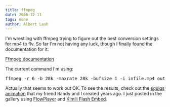 ```yaml
---
title: ffmpeg
date: 2006-12-11
tags: none
author: Albert Lash
---
```

I'm wrestling with ffmpeg trying to figure out the best conversion settings for mp4 to flv. So far I'm not having any luck, though I finally found the documentation for it:

<a href="http://ffmpeg.mplayerhq.hu/ffmpeg-doc.html#SEC8">Ffmpeg documentation</a>

The current command I'm using:

<pre>ffmpeg -r 6 -b 28k -maxrate 28k -bufsize 1 -i infile.mp4 outfile.flv</pre>

Actually that seems to work out OK. To see the results, check out the <a href="http://www.docunext.com/blog/gallery/animation/">squigs animation</a> that my friend Randy and I created years ago. I just posted in the gallery using <a href="http://flowplayer.sourceforge.net/index.html">FlowPlayer</a> and <a href="http://kimili.com/plugins/kml_flashembed">Kimili Flash Embed</a>.

